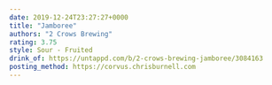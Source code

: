 ```yaml
---
date: 2019-12-24T23:27:27+0000
title: "Jamboree"
authors: "2 Crows Brewing"
rating: 3.75
style: Sour - Fruited
drink_of: https://untappd.com/b/2-crows-brewing-jamboree/3084163
posting_method: https://corvus.chrisburnell.com
---
```

